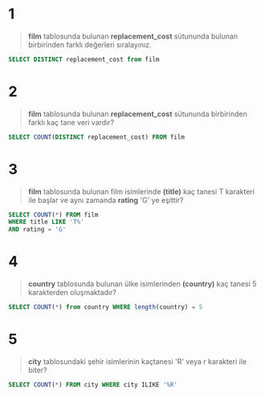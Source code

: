 # 1
> **film** tablosunda bulunan **replacement_cost** sütununda bulunan birbirinden farklı değerleri sıralayınız.
```SQL
SELECT DISTINCT replacement_cost from film
```

# 2
> **film** tablosunda bulunan **replacement_cost** sütununda birbirinden farklı kaç tane veri vardır?
```SQL
SELECT COUNT(DISTINCT replacement_cost) FROM film
```

# 3
> **film** tablosunda bulunan film isimlerinde **(title)** kaç tanesi T karakteri ile başlar ve aynı zamanda **rating** 'G' ye eşittir?
```SQL
SELECT COUNT(*) FROM film 
WHERE title LIKE 'T%'
AND rating = 'G'
```

# 4
> **country** tablosunda bulunan ülke isimlerinden **(country)** kaç tanesi 5 karakterden oluşmaktadır?
```SQL
SELECT COUNT(*) from country WHERE length(country) = 5
```

# 5
> **city** tablosundaki şehir isimlerinin kaçtanesi 'R' veya r karakteri ile biter?
```SQL
SELECT COUNT(*) FROM city WHERE city ILIKE '%R'
```